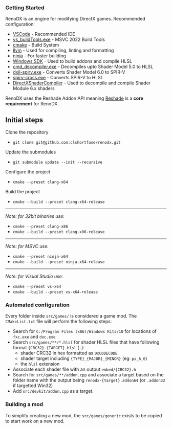 ### Getting Started

RenoDX is an engine for modifying DirectX games. Recommended configuration:

* [VSCode](https://code.visualstudio.com/) - Recommended IDE
* [vs_buildTools.exe](https://aka.ms/vs/17/release/vs_BuildTools.exe) - MSVC 2022 Build Tools
* [cmake](https://cmake.org/download/) - Build System
* [llvm](https://github.com/llvm/llvm-project/releases/) - Used for compiling, linting and formatting
* [ninja](https://github.com/ninja-build/ninja/wiki/Pre-built-Ninja-packages) - For faster building
* [Windows SDK](https://developer.microsoft.com/en-us/windows/downloads/windows-sdk/) - Used to build addons and compile HLSL
* [cmd_decompiler.exe](https://github.com/bo3b/3Dmigoto/releases/tag/1.3.16) - Decompiles upto Shader Model 5.0 to HLSL
* [dxil-spirv.exe](https://github.com/HansKristian-Work/dxil-spirv) - Converts Shader Model 6.0 to SPIR-V
* [spirv-cross.exe](https://github.com/KhronosGroup/SPIRV-Cross) - Converts SPIR-V to HLSL
* [DirectXShaderCompiler](https://github.com/microsoft/DirectXShaderCompiler/releases/) - Used to decompile and compile Shader Module 6.x shaders

RenoDX uses the Reshade Addon API meaning [Reshade](https://reshade.me/) is a **core requirement** for RenoDX.

## Initial steps

Clone the repository 

* `git clone git@github.com:clshortfuse/renodx.git`

Update the submodules

* `git submodule update --init --recursive`

Configure the project

* `cmake --preset clang-x64`

Build the project

* `cmake --build --preset clang-x64-release`

----------------

*Note: for 32bit binaries use:*

* `cmake --preset clang-x86`
* `cmake --build --preset clang-x86-release`

----------------

*Note: for MSVC use:*

* `cmake --preset ninja-x64`
* `cmake --build --preset ninja-x64-release`

----------------

*Note: for Visual Studio use:*

* `cmake --preset vs-x64`
* `cmake --build --preset vs-x64-release`


### Automated configuration

Every folder inside `src/games/` is considered a game mod. The `CMakeList.txt` file will perform the following steps:

* Search for `C:/Program Files (x86)/Windows Kits/10` for locations of `fxc.exe` and `dxc.exe`
* Search `src/games/**/*.hlsl` for shader HLSL files that have following format `{CRC32}.{TARGET}.hlsl` (`.`):
  * shader CRC32 in hex formatted as `0xC0DEC0DE`
  * shader target including `{TYPE}_{MAJOR}_{MINOR}` (eg: `ps_6_6`)
  * the `hlsl` extension
* Associate each shader file with an output `embed/{CRC32}.h`
* Search for `src/games/**/addon.cpp` and associate a target based on the folder name with the output being `renodx-{target}.addon64` (or `.addon32` if targetted Win32)
* Add `src/devkit/addon.cpp` as a target.


### Building a mod

To simplify creating a new mod, the `src/games/generic` exists to be copied to start work on a new mod.
